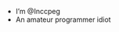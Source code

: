 - I’m @Inccpeg
- An amateur programmer idiot

<!---
Inccpeg/Inccpeg is a ✨ special ✨ repository because its `README.md` (this file) appears on your GitHub profile.
You can click the Preview link to take a look at your changes.
--->
